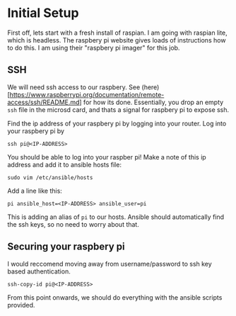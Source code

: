# Initial Setup

First off, lets start with a fresh install of raspian. I am going with raspian lite, which is headless. The raspbery pi website gives loads of instructions how to do this. I am using their "raspbery pi imager" for this job.

## SSH

We will need ssh access to our raspbery. See (here)[https://www.raspberrypi.org/documentation/remote-access/ssh/README.md] for how its done. Essentially, you drop an empty `ssh` file in the microsd card, and thats a signal for raspbery pi to expose ssh.

Find the ip address of your raspbery pi by logging into your router. Log into your raspbery pi by

```
ssh pi@<IP-ADDRESS>
```
You should be able to log into your raspber pi! Make a note of this ip address and add it to ansible hosts file:

```
sudo vim /etc/ansible/hosts
```

Add a line like this:
```
pi ansible_host=<IP-ADDRESS> ansible_user=pi
```

This is adding an alias of `pi` to our hosts. Ansible should automatically find the ssh keys, so no need to worry about that.



## Securing your raspbery pi

I would reccomend moving away from username/password to ssh key based authentication.

```
ssh-copy-id pi@<IP-ADDRESS>
```

From this point onwards, we should do everything with the ansible scripts provided.



